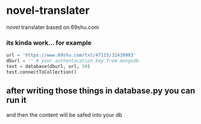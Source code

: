 # novel-translater
novel translater based on 69shu.com


### its kinda work... for example

```python
url = 'https://www.69shu.com/txt/47115/31439983'
dburl = '' # your authentacation key from mongodb
test = database(dburl, url, 50)
test.connectToCollection()
```

## after writing those things in database.py you can run it

and then the content will be safed into your db
